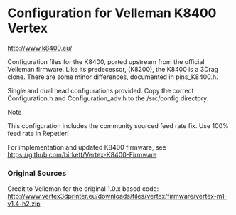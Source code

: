 # Configuration for Velleman K8400 Vertex
http://www.k8400.eu/

Configuration files for the K8400, ported upstream from the official Velleman firmware.
Like its predecessor, (K8200), the K8400 is a 3Drag clone. There are some minor differences, documented in pins_K8400.h.

Single and dual head configurations provided. Copy the correct Configuration.h and Configuration_adv.h to the /src/config directory.

> [!NOTE]
> This configuration includes the community sourced feed rate fix. Use 100% feed rate in Repetier!

For implementation and updated K8400 firmware, see https://github.com/birkett/Vertex-K8400-Firmware

### Original Sources
Credit to Velleman for the original 1.0.x based code:<br />
http://www.vertex3dprinter.eu/downloads/files/vertex/firmware/vertex-m1-v1.4-h2.zip
